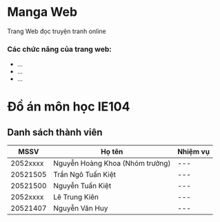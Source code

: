 # Manga Web
Trang Web đọc truyện tranh online
### Các chức năng của trang web:
- ...
- ...
- ...
# Đồ án môn học IE104
## Danh sách thành viên
| MSSV | Họ tên |Nhiệm vụ|
| --- | ----------- |--------------------|
| 2052xxxx | Nguyễn Hoàng Khoa (Nhóm trưởng) |---|
| 20521505 | Trần Ngô Tuấn Kiệt |---|
| 20521500 | Nguyễn Tuấn Kiệt |---|
| 2052xxxx | Lê Trung Kiên |---|
| 20521407 | Nguyễn Văn Huy |---|
